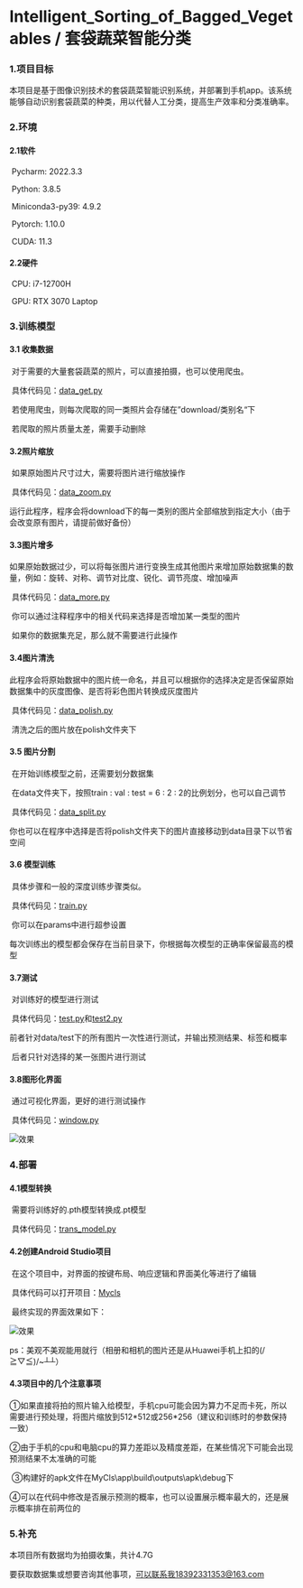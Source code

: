 # Intelligent_Sorting_of_Bagged_Vegetables / 套袋蔬菜智能分类





### 1.项目目标

本项目是基于图像识别技术的套袋蔬菜智能识别系统，并部署到手机app。该系统能够自动识别套袋蔬菜的种类，用以代替人工分类，提高生产效率和分类准确率。



### 2.环境

#### 2.1软件

​		Pycharm:                2022.3.3

​        Python:                   3.8.5

​        Miniconda3-py39: 4.9.2

​        Pytorch:                  1.10.0

​		CUDA:                     11.3

#### 2.2硬件

​		CPU: i7-12700H

​		GPU: RTX 3070 Laptop



### 3.训练模型

#### 3.1 收集数据

​		对于需要的大量套袋蔬菜的照片，可以直接拍摄，也可以使用爬虫。

​		具体代码见：[data_get.py](ttps://github.com/wumuwutu/Intelligent_Sorting_of_Bagged_Vegetables/blob/master/data_get.py)

​		若使用爬虫，则每次爬取的同一类照片会存储在”download/类别名“下

​		若爬取的照片质量太差，需要手动删除

#### 3.2照片缩放

​		如果原始图片尺寸过大，需要将图片进行缩放操作

​		具体代码见：[data_zoom.py](https://github.com/wumuwutu/Intelligent_Sorting_of_Bagged_Vegetables/blob/master/data_zoom.py)

​		运行此程序，程序会将download下的每一类别的图片全部缩放到指定大小（由于会改变原有图片，请提前做好备份）

#### 3.3图片增多

​		如果原始数据过少，可以将每张图片进行变换生成其他图片来增加原始数据集的数量，例如：旋转、对称、调节对比度、锐化、调节亮度、增加噪声

​		具体代码见：[data_more.py](https://github.com/wumuwutu/Intelligent_Sorting_of_Bagged_Vegetables/blob/master/data_more.py)

​		你可以通过注释程序中的相关代码来选择是否增加某一类型的图片

​		如果你的数据集充足，那么就不需要进行此操作

#### 3.4图片清洗

​		此程序会将原始数据中的图片统一命名，并且可以根据你的选择决定是否保留原始数据集中的灰度图像、是否将彩色图片转换成灰度图片

​		具体代码见：[data_polish.py](https://github.com/wumuwutu/Intelligent_Sorting_of_Bagged_Vegetables/blob/master/data_polish.py)

​		清洗之后的图片放在polish文件夹下

#### 3.5 图片分割

​		在开始训练模型之前，还需要划分数据集

​		在data文件夹下，按照train : val : test = 6 : 2 : 2的比例划分，也可以自己调节

​		具体代码见：[data_split.py](https://github.com/wumuwutu/Intelligent_Sorting_of_Bagged_Vegetables/blob/master/data_split.py)

​		你也可以在程序中选择是否将polish文件夹下的图片直接移动到data目录下以节省空间

#### 3.6 模型训练

​		具体步骤和一般的深度训练步骤类似。

​		具体代码见：[train.py](https://github.com/wumuwutu/Intelligent_Sorting_of_Bagged_Vegetables/blob/master/train.py)

​		你可以在params中进行超参设置

​		每次训练出的模型都会保存在当前目录下，你根据每次模型的正确率保留最高的模型

#### 3.7测试

​		对训练好的模型进行测试

​		具体代码见：[test.py](https://github.com/wumuwutu/Intelligent_Sorting_of_Bagged_Vegetables/blob/master/test.py)和[test2.py](https://github.com/wumuwutu/Intelligent_Sorting_of_Bagged_Vegetables/blob/master/test.py)

​		前者针对data/test下的所有图片一次性进行测试，并输出预测结果、标签和概率

​		后者只针对选择的某一张图片进行测试

#### 3.8图形化界面

​		通过可视化界面，更好的进行测试操作

​		具体代码见：[window.py](https://github.com/wumuwutu/Intelligent_Sorting_of_Bagged_Vegetables/blob/master/window.py)

![效果](https://github.com/wumuwutu/Intelligent_Sorting_of_Bagged_Vegetables/blob/master/Res_imgs/img1.png)





### 4.部署



#### 4.1模型转换

​		需要将训练好的.pth模型转换成.pt模型

​		具体代码见：[trans_model.py](https://github.com/wumuwutu/Intelligent_Sorting_of_Bagged_Vegetables/blob/master/trans_model.py)

#### 4.2创建Android Studio项目

​		在这个项目中，对界面的按键布局、响应逻辑和界面美化等进行了编辑

​		具体代码可以打开项目：[Mycls](https://github.com/wumuwutu/Intelligent_Sorting_of_Bagged_Vegetables/tree/master/MyCls)

​		最终实现的界面效果如下：

![效果](https://github.com/wumuwutu/Intelligent_Sorting_of_Bagged_Vegetables/blob/master/Res_imgs/img0.jpg)



​		ps：美观不美观能用就行（相册和相机的图片还是从Huawei手机上扣的(/≧▽≦)/~┴┴）

#### 4.3项目中的几个注意事项

​		①如果直接将拍的照片输入给模型，手机cpu可能会因为算力不足而卡死，所以需要进行预处理，将图片缩放到512\*512或256\*256（建议和训练时的参数保持一致）

​		②由于手机的cpu和电脑cpu的算力差距以及精度差距，在某些情况下可能会出现预测结果不太准确的可能

​		③构建好的apk文件在MyCls\app\build\outputs\apk\debug下

​		④可以在代码中修改是否展示预测的概率，也可以设置展示概率最大的，还是展示概率排在前两位的



### 5.补充

本项目所有数据均为拍摄收集，共计4.7G

要获取数据集或想要咨询其他事项，可以联系我18392331353@163.com





​		





​		
